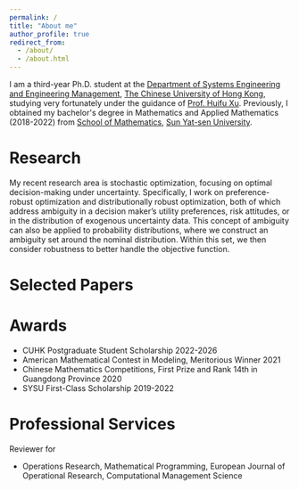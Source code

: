 ```yaml
---
permalink: /
title: "About me"
author_profile: true
redirect_from: 
  - /about/
  - /about.html
---
```


I am a third-year Ph.D. student at the [Department of Systems Engineering and Engineering Management](https://www.se.cuhk.edu.hk/), [The Chinese University of Hong Kong](https://www.cuhk.edu.hk/english/index.html), studying very fortunately under the guidance of [Prof. Huifu Xu](https://www1.se.cuhk.edu.hk/~hfxu/). Previously, I obtained my bachelor's degree in Mathematics and Applied Mathematics (2018-2022) from [School of Mathematics](https://math.sysu.edu.cn/), [Sun Yat-sen University](https://www.sysu.edu.cn/sysuen/).

Research
======
My recent research area is stochastic optimization, focusing on optimal decision-making under uncertainty. Specifically, I work on preference-robust optimization and distributionally robust optimization, both of which address ambiguity in a decision maker’s utility preferences, risk attitudes, or in the distribution of exogenous uncertainty data. This concept of ambiguity can also be applied to probability distributions, where we construct an ambiguity set around the nominal distribution. Within this set, we then consider robustness to better handle the objective function.

Selected Papers
======


Awards
======
<ul>
  <li>CUHK Postgraduate Student Scholarship 2022-2026</li>
  <li>American Mathematical Contest in Modeling, Meritorious Winner 2021</li>
  <li>Chinese Mathematics Competitions, First Prize and Rank 14th in Guangdong Province 2020</li>
  <li>SYSU First-Class Scholarship 2019-2022</li>
</ul>

Professional Services
======
Reviewer for 
<ul>
  <li>Operations Research, Mathematical Programming, European Journal of Operational Research, Computational Management Science</li>
</ul>



<script type="text/javascript" id="clustrmaps" src="//clustrmaps.com/map_v2.js?d=O_qinOk6RJLueFDTaD8qa6cz9OQjVM1FSsh5jCQjs6U&cl=ffffff&w=a"></script>


